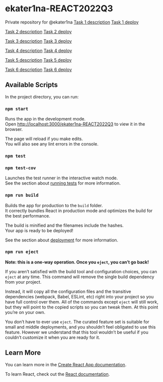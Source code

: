 # ekater1na-REACT2022Q3

Private repository for @ekater1na
[Task 1 description](https://github.com/rolling-scopes-school/tasks/tree/master/react/modules/module01)
[Task 1 deploy](https://react2022q3-components.netlify.app/)

[Task 2 description](https://github.com/rolling-scopes-school/tasks/tree/master/react/modules/module02)
[Task 2 deploy](https://react2022q3-forms.netlify.app)

[Task 3 description](https://github.com/rolling-scopes-school/tasks/tree/master/react/modules/module03)
[Task 3 deploy](https://react2022q3-api.netlify.app/)

[Task 4 description](https://github.com/rolling-scopes-school/tasks/tree/master/react/modules/module04)
[Task 4 deploy](https://react2022q3-hooks.netlify.app/)

[Task 5 description](https://github.com/rolling-scopes-school/tasks/tree/master/react/modules/module05)
[Task 5 deploy](https://rolling-scopes-school.github.io/ekater1na-REACT2022Q3)

[Task 6 description](https://github.com/rolling-scopes-school/tasks/tree/master/react/modules/module06)
[Task 6 deploy](https://rolling-scopes-school.github.io/ekater1na-REACT2022Q3)

## Available Scripts

In the project directory, you can run:

### `npm start`

Runs the app in the development mode.\
Open [http://localhost:3000/ekater1na-REACT2022Q3](http://localhost:3000/ekater1na-REACT2022Q3) to view it in the browser.

The page will reload if you make edits.\
You will also see any lint errors in the console.

### `npm test`
### `npm test-cov`

Launches the test runner in the interactive watch mode.\
See the section about [running tests](https://facebook.github.io/create-react-app/docs/running-tests) for more information.

### `npm run build`

Builds the app for production to the `build` folder.\
It correctly bundles React in production mode and optimizes the build for the best performance.

The build is minified and the filenames include the hashes.\
Your app is ready to be deployed!

See the section about [deployment](https://facebook.github.io/create-react-app/docs/deployment) for more information.

### `npm run eject`

**Note: this is a one-way operation. Once you `eject`, you can’t go back!**

If you aren’t satisfied with the build tool and configuration choices, you can `eject` at any time. This command will remove the single build dependency from your project.

Instead, it will copy all the configuration files and the transitive dependencies (webpack, Babel, ESLint, etc) right into your project so you have full control over them. All of the commands except `eject` will still work, but they will point to the copied scripts so you can tweak them. At this point you’re on your own.

You don’t have to ever use `eject`. The curated feature set is suitable for small and middle deployments, and you shouldn’t feel obligated to use this feature. However we understand that this tool wouldn’t be useful if you couldn’t customize it when you are ready for it.

## Learn More

You can learn more in the [Create React App documentation](https://facebook.github.io/create-react-app/docs/getting-started).

To learn React, check out the [React documentation](https://reactjs.org/).

